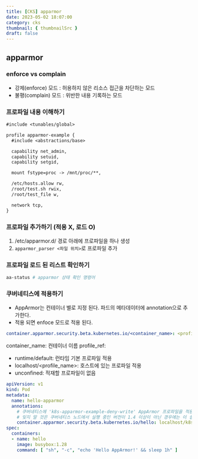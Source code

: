 ```yaml
---
title: [CKS] apparmor
date: 2023-05-02 18:07:00
category: cks
thumbnail: { thumbnailSrc }
draft: false
---
```


## apparmor
### enforce vs complain
- 강제(enforce) 모드 : 허용하지 않은 리소스 접근을 차단하는 모드
- 불평(complain) 모드 : 위반한 내용 기록하는 모드


### 프로파일 내용 이해하기
```txt
#include <tunables/global>

profile apparmor-example {
  #include <abstractions/base>

  capability net_admin,
  capability setuid,
  capability setgid,

  mount fstype=proc -> /mnt/proc/**,

  /etc/hosts.allow rw,
  /root/test.sh rwix,
  /root/test_file w,

  network tcp,
}
```


### 프로파일 추가하기 (적용 X, 로드 O)
1. /etc/apparmor.d/ 경로 아래에 프로파일을 하나 생성
2. `apparmor_parser <파일 위치>`로 프로파일 추가 


### 프로파일 로드 된 리스트 확인하기 

```sh
aa-status # apparmor 상태 확인 명령어 
```



### 쿠버네티스에 적용하기

- AppArmor는 컨테이너 별로 지정 된다. 파드의 메타데이터에 annotation으로 추가한다.
- 적용 되면 enfoce 모드로 적용 된다. 

```yaml
container.apparmor.security.beta.kubernetes.io/<container_name>: <profile_ref>
```

container_name: 컨테이너 이름
profile_ref:
  - runtime/default: 런타임 기본 프로파일 적용 
  - localhost/<profile_name>: 호스트에 있는 프로파일 적용
  - unconfined: 적재할 프로파일이 없음


```yaml
apiVersion: v1
kind: Pod
metadata:
  name: hello-apparmor
  annotations:
    # 쿠버네티스에 'k8s-apparmor-example-deny-write' AppArmor 프로파일을 적용함을 알린다.
    # 잊지 말 것은 쿠버네티스 노드에서 실행 중인 버전이 1.4 이상이 아닌 경우에는 이 설정은 무시된다는 것이다.
    container.apparmor.security.beta.kubernetes.io/hello: localhost/k8s-apparmor-example-deny-write
spec:
  containers:
  - name: hello
    image: busybox:1.28
    command: [ "sh", "-c", "echo 'Hello AppArmor!' && sleep 1h" ]
```

